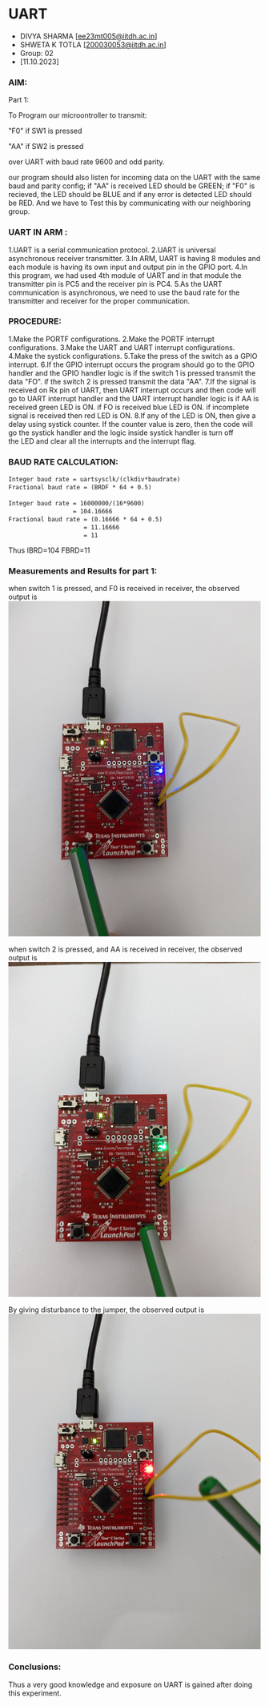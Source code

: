 
# UART

* DIVYA SHARMA [ee23mt005@iitdh.ac.in] 
* SHWETA K TOTLA [200030053@iitdh.ac.in]
* Group: 02
* [11.10.2023]



### AIM:

Part 1:

To Program our microontroller to transmit:

"F0" if SW1 is pressed

"AA" if SW2 is pressed 

over UART with baud rate 9600 and odd parity. 

our program should also listen for incoming data on the UART with the same baud and parity config; if "AA" is received LED should be GREEN; if "F0" is recieved, the LED should be BLUE and if any error is detected LED should be RED. And we have to Test this by communicating with our neighboring group.



### UART IN ARM :

1.UART is a serial communication protocol.
2.UART is universal asynchronous receiver transmitter.
3.In ARM, UART is having 8 modules and each module is having its own input and output pin in the GPIO port.
4.In this program, we had used 4th module of UART and in that module the transmitter pin is PC5 and the receiver pin is PC4.
5.As the UART communication is asynchronous, we need to use the baud rate for the transmitter and receiver for the proper communication.


### PROCEDURE:

1.Make the PORTF configurations.
2.Make the PORTF interrupt configurations.
3.Make the UART and UART interrupt configurations.
4.Make the systick configurations.
5.Take the press of the switch as a GPIO interrupt.
6.If the GPIO interrupt occurs the program should go to the GPIO handler and the GPIO handler logic is 
       if the switch 1 is pressed transmit the data "FO".
       if the switch 2 is pressed transmit the data "AA".
7.If the signal is received on Rx pin of UART, then UART interrupt occurs and then code will go to UART interrupt handler and the UART interrupt handler logic is
       if AA is received green LED is ON.
       if FO is received blue LED is ON.
       if incomplete signal is received then red LED is ON.
8.If any of the LED is ON, then give a delay using systick counter. If the counter value is zero, then the code will go the systick handler and the logic inside systick handler is turn off          
  the LED and clear all the interrupts and the interrupt flag.
      



### BAUD RATE CALCULATION:
    
    Integer baud rate = uartsysclk/(clkdiv*baudrate)
    Fractional baud rate = (BRDF * 64 + 0.5)

    Integer baud rate = 16000000/(16*9600)
                      = 104.16666
    Fractional baud rate = (0.16666 * 64 + 0.5)
                         = 11.16666
                         = 11

   Thus IBRD=104
        FBRD=11 



### Measurements and Results for part 1:


when switch 1 is pressed, and F0 is received in receiver, the observed output is 
![images/blue](blue.jpg)





when switch 2 is pressed, and AA is received in receiver, the observed output is 
![images/green](green.jpg)





By giving disturbance to the jumper, the observed output is
![images/red](red.jpg)








### Conclusions:

Thus a very good knowledge and exposure on UART is gained after doing this experiment.